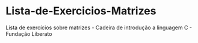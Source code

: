 # Lista-de-Exercicios-Matrizes
Lista de exercícios sobre matrizes - Cadeira de introdução a linguagem C - Fundação Liberato
